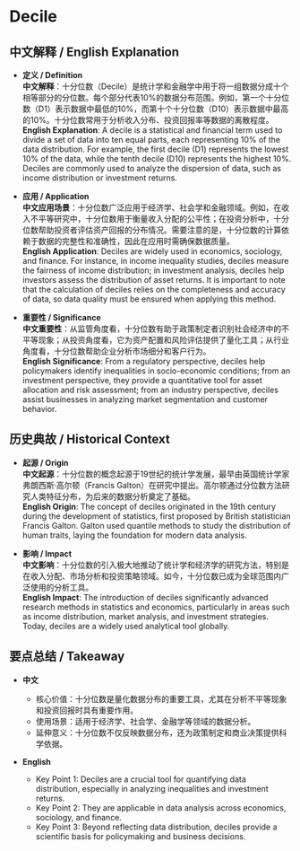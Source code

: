 # Decile

## 中文解释 / English Explanation

* **定义 / Definition**  
  **中文解释**：十分位数（Decile）是统计学和金融学中用于将一组数据分成十个相等部分的分位数。每个部分代表10%的数据分布范围。例如，第一个十分位数（D1）表示数据中最低的10%，而第十个十分位数（D10）表示数据中最高的10%。十分位数常用于分析收入分布、投资回报率等数据的离散程度。  
  **English Explanation**: A decile is a statistical and financial term used to divide a set of data into ten equal parts, each representing 10% of the data distribution. For example, the first decile (D1) represents the lowest 10% of the data, while the tenth decile (D10) represents the highest 10%. Deciles are commonly used to analyze the dispersion of data, such as income distribution or investment returns.

* **应用 / Application**  
  **中文应用场景**：十分位数广泛应用于经济学、社会学和金融领域。例如，在收入不平等研究中，十分位数用于衡量收入分配的公平性；在投资分析中，十分位数帮助投资者评估资产回报的分布情况。需要注意的是，十分位数的计算依赖于数据的完整性和准确性，因此在应用时需确保数据质量。  
  **English Application**: Deciles are widely used in economics, sociology, and finance. For instance, in income inequality studies, deciles measure the fairness of income distribution; in investment analysis, deciles help investors assess the distribution of asset returns. It is important to note that the calculation of deciles relies on the completeness and accuracy of data, so data quality must be ensured when applying this method.

* **重要性 / Significance**  
  **中文重要性**：从监管角度看，十分位数有助于政策制定者识别社会经济中的不平等现象；从投资角度看，它为资产配置和风险评估提供了量化工具；从行业角度看，十分位数帮助企业分析市场细分和客户行为。  
  **English Significance**: From a regulatory perspective, deciles help policymakers identify inequalities in socio-economic conditions; from an investment perspective, they provide a quantitative tool for asset allocation and risk assessment; from an industry perspective, deciles assist businesses in analyzing market segmentation and customer behavior.

## 历史典故 / Historical Context

* **起源 / Origin**  
  **中文起源**：十分位数的概念起源于19世纪的统计学发展，最早由英国统计学家弗朗西斯·高尔顿（Francis Galton）在研究中提出。高尔顿通过分位数方法研究人类特征分布，为后来的数据分析奠定了基础。  
  **English Origin**: The concept of deciles originated in the 19th century during the development of statistics, first proposed by British statistician Francis Galton. Galton used quantile methods to study the distribution of human traits, laying the foundation for modern data analysis.

* **影响 / Impact**  
  **中文影响**：十分位数的引入极大地推动了统计学和经济学的研究方法，特别是在收入分配、市场分析和投资策略领域。如今，十分位数已成为全球范围内广泛使用的分析工具。  
  **English Impact**: The introduction of deciles significantly advanced research methods in statistics and economics, particularly in areas such as income distribution, market analysis, and investment strategies. Today, deciles are a widely used analytical tool globally.

## 要点总结 / Takeaway

* **中文**  
  - 核心价值：十分位数是量化数据分布的重要工具，尤其在分析不平等现象和投资回报时具有重要作用。  
  - 使用场景：适用于经济学、社会学、金融学等领域的数据分析。  
  - 延伸意义：十分位数不仅反映数据分布，还为政策制定和商业决策提供科学依据。

* **English**  
  - Key Point 1: Deciles are a crucial tool for quantifying data distribution, especially in analyzing inequalities and investment returns.  
  - Key Point 2: They are applicable in data analysis across economics, sociology, and finance.  
  - Key Point 3: Beyond reflecting data distribution, deciles provide a scientific basis for policymaking and business decisions.